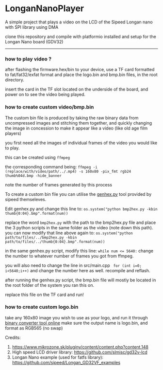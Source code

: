 # LonganNanoPlayer
 A simple project that plays a video on the LCD of the Sipeed Longan nano with SPI library using DMA 

clone this repository and compile with platformio installed and setup for the Longan Nano board (GDV32)
___

### how to play video ?
after flashing the firmware.hex/bin to your device, 
use a TF card formatted to fat/fat32/exfat format and place the logo.bin and bmp.bin files, 
in the root directory.

insert the card in the TF slot located on the underside of the board, and power on to see the video being played.

### how to create custom video/bmp.bin

The custom bin file is produced by taking the raw binary data from uncompressed images and stitching them together, and
quickly changing the image in concession to make it appear like a video (like old age film players)

you first need all the images of individual frames of the video you would like to play.

this can be created using `ffmpeg`

the corresponding command being:
`ffmpeg -i (replace/with/video/path/../.mp4) -s 160x80 -pix_fmt rgb24 thumb%04d.bmp -hide_banner`

note the number of frames generated by this process

To create a custom bin file you can utilise the [genhex.py](http://dl.sipeed.com/LONGAN/Nano/Firmware/badapple_demo_tools/tools_bmp2hex.zip) tool provided by sipeed themseleves.

Edit genhex.py and change this line to:
`os.system("python bmp2hex.py -kbin thumb{0:04}.bmp".format(num))`

replace the word `bmp2hex.py` with the path to the bmp2hex.py file and place the 3 python scripts in the same folder as the video (note down this path).
you can now modify that line above again to:
`os.system("python path/to/files/../bmp2hex.py -kbin path/to/files/../thumb{0:04}.bmp".format(num))`

in the same genhex.py script, 
modify this line:
`while num <= 5640:`
change the number to whatever number of frames you got from ffmpeg.

you will also need to change the line in src/main.cpp
` for (int i=0; i<5640;i++)`
and change the number here as well.
recompile and reflash.

after running the genhex.py script, the bmp.bin file will mostly be located in the root folder of the system you ran this on.

replace this file on the TF card and run!

### how to create custom logo.bin
take any 160x80 image you wish to use as your logo, and run it through [binary converter tool online](https://www.lvgl.io/tools/imageconverter) make sure the output name is logo.bin, and format as RGB565 (no swap)

Credits:
1. https://www.mikrozone.sk/pluginy/content/content.php?content.148
2. High speed LCD driver library: https://github.com/slmisc/gd32v-lcd
3. Longan Nano example (used for fatfs library): https://github.com/sipeed/Longan_GD32VF_examples